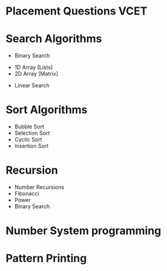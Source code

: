 # Placement Questions VCET
# Search Algorithms
* Binary Search
- 1D Array [Lists]
- 2D Array [Matrix]
* Linear Search
# Sort Algorithms
* Bubble Sort
* Selection Sort
* Cyclic Sort
* Insertion Sort
# Recursion
* Number Recursions
* Fibonacci
* Power
* Binary Search
# Number System programming
# Pattern Printing

